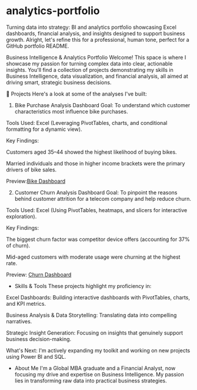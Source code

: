 # analytics-portfolio
Turning data into strategy: BI and analytics portfolio showcasing Excel dashboards, financial analysis, and insights designed to support business growth.
Alright, let's refine this for a professional, human tone, perfect for a GitHub portfolio README.

Business Intelligence & Analytics Portfolio
Welcome! This space is where I showcase my passion for turning complex data into clear, actionable insights. You'll find a collection of projects demonstrating my skills in Business Intelligence, data visualization, and financial analysis, all aimed at driving smart, strategic business decisions.

📂 Projects
Here's a look at some of the analyses I've built:

1. Bike Purchase Analysis Dashboard
Goal: To understand which customer characteristics most influence bike purchases.

Tools Used: Excel (Leveraging PivotTables, charts, and conditional formatting for a dynamic view).

Key Findings:

Customers aged 35–44 showed the highest likelihood of buying bikes.

Married individuals and those in higher income brackets were the primary drivers of bike sales.

Preview:[Bike Dashboard](screenshots/bike_dashboard.png)

2. Customer Churn Analysis Dashboard
Goal: To pinpoint the reasons behind customer attrition for a telecom company and help reduce churn.

Tools Used: Excel (Using PivotTables, heatmaps, and slicers for interactive exploration).

Key Findings:

The biggest churn factor was competitor device offers (accounting for 37% of churn).

Mid-aged customers with moderate usage were churning at the highest rate.

Preview: [Churn Dashboard](screenshots/churn_dashboard.png)

- Skills & Tools
These projects highlight my proficiency in:

Excel Dashboards: Building interactive dashboards with PivotTables, charts, and KPI metrics.

Business Analysis & Data Storytelling: Translating data into compelling narratives.

Strategic Insight Generation: Focusing on insights that genuinely support business decision-making.

What's Next: I'm actively expanding my toolkit and working on new projects using Power BI and SQL.

- About Me
I'm a Global MBA graduate and a Financial Analyst, now focusing my drive and expertise on Business Intelligence. My passion lies in transforming raw data into practical business strategies.

